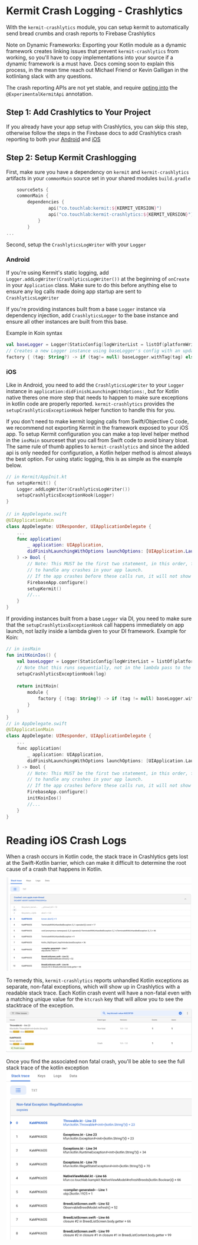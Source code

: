 # Kermit Crash Logging - Crashlytics

With the `kermit-crashlytics` module, you can setup kermit to automatically send bread crumbs and crash reports to
Firebase Crashlytics

Note on Dynamic Frameworks: Exporting your Kotlin module as a dynamic framework creates linking issues that
prevent `kermit-crashlytics` from working, so you'll have to copy implementations into your source if a dynamic
framework is a must have. Docs coming soon to explain this process, in the mean time reach out Michael Friend or Kevin
Galligan in the kotlinlang slack with any questions.

The crash reporting APIs are not yet stable, and
require [opting into](https://kotlinlang.org/docs/opt-in-requirements.html#opt-in-to-using-api)
the `@ExperimentalKermitApi` annotation.

## Step 1: Add Crashlytics to Your Project

If you already have your app setup with Crashlytics, you can skip this step, otherwise follow the steps in the Firebase
docs to add Crashlytics crash reporting to both
your [Android](https://firebase.google.com/docs/crashlytics/get-started?authuser=0&platform=android)
and [iOS](https://firebase.google.com/docs/crashlytics/get-started?authuser=0&platform=ios)

## Step 2: Setup Kermit Crashlogging

First, make sure you have a dependency on `kermit` and `kermit-crashlytics` artifacts in your `commonMain` source set in
your shared modules `build.gradle`

```kotlin
    sourceSets {
    commonMain {
        dependencies {
                api("co.touchlab:kermit:${KERMIT_VERSION}")
                api("co.touchlab:kermit-crashlytics:${KERMIT_VERSION}")
            }
        }
...
```

Second, setup the `CrashlyticsLogWriter` with your `Logger`
### Android
If you're using Kermit's static logging, add `Logger.addLogWriter(CrashlyticsLogWriter())` at the beginning of `onCreate` in your `Application` class. Make sure to do this before anything else to ensure any log calls made doing app startup are sent to `CrashlyticsLogWriter`

If you're providing instances built from a base `Logger` instance via dependency injection, add `CrashlyticsLogger` to the base instance and ensure all other instances are built from this base. 

Example in Koin syntax
```kotlin
val baseLogger = Logger(StaticConfig(logWriterList = listOf(platformWriter(), CrashlyticsLogWriter)))
// Creates a new Logger instance using baseLogger's config with an updated tag 
factory { (tag: String?) -> if (tag!= null) baseLogger.withTag(tag) else baseKermit }
```

### iOS
Like in Android, you need to add the `CrashlyticsLogWriter` to your `Logger` instance in `application:didFinishLaunchingWithOptions:`, but for Kotlin native theres one more step that needs to happen to make sure exceptions in kotlin code are properly reported. `kermit-crashlytics` provides the `setupCrashlyticsExceptionHook` helper function to handle this for you. 

If you don't need to make kermit logging calls from Swift/Objective C code, we recommend not exporting Kermit in the framework exposed to your iOS app. To setup Kermit configuration you can make a top level helper method in the `iosMain` sourceset that you call from Swift code to avoid binary bloat. The same rule of thumb applies to `kermit-crashlytics` and since the added api is only needed for configuration, a Kotlin helper method is almost always the best option. For using static logging, this is as simple as the example below. 
```swift
// in Kermit/AppInit.kt
fun setupKermit() {
    Logger.addLogWriter(CrashlyticsLogWriter())
    setupCrashlyticsExceptionHook(Logger)
}

// in AppDelegate.swift
@UIApplicationMain
class AppDelegate: UIResponder, UIApplicationDelegate {
    ...
    func application(
        _ application: UIApplication, 
        didFinishLaunchingWithOptions launchOptions: [UIApplication.LaunchOptionsKey: Any]?
    ) -> Bool {
        // Note: This MUST be the first two statement, in this order, for Kermit and Crashlytics
        // to handle any crashes in your app launch. 
        // If the app crashes before these calls run, it will not show up properly in the dashboard
        FirebaseApp.configure()
        setupKermit()
        //...
    }
}
```

If providing instances built from a base `Logger` via DI, you need to make sure that the `setupCrashlytixsExceptionHook` call happens immediately on app launch, not lazily inside a lambda given to your DI framework. 
Example for Koin: 
```kotlin
// in iosMain
fun initKoinIos() {
    val baseLogger = Logger(StaticConfig(logWriterList = listOf(platformLogWriter(), CrashlyticsLogWriter())))
    // Note that this runs sequentially, not in the lambda pass to the module function
    setupCrashlyticsExceptionHook(log)

    return initKoin(
        module { 
            factory { (tag: String?) -> if (tag != null) baseLogger.withTag(tag) else baseLogger }
        }
    )
}
// in AppDelegate.swift
@UIApplicationMain
class AppDelegate: UIResponder, UIApplicationDelegate {
    ...
    func application(
        _ application: UIApplication, 
        didFinishLaunchingWithOptions launchOptions: [UIApplication.LaunchOptionsKey: Any]?
    ) -> Bool {
        // Note: This MUST be the first two statement, in this order, for Kermit and Crashlytics
        // to handle any crashes in your app launch. 
        // If the app crashes before these calls run, it will not show up properly in the dashboard
        FirebaseApp.configure()
        initKoinIos()
        //...
    }
}
```

# Reading iOS Crash Logs
When a crash occurs in Kotlin code, the stack trace in Crashlytics gets lost at the Swift-Kotlin barrier, which can make it difficult to determine the root cause of a crash that happens in Kotlin. 

![](crashlytics_crash_event_stack.png)

To remedy this, `kermit-crashlytics` reports unhandled Kotlin exceptions as separate, non-fatal exceptions, which will show up in Crashlytics with a readable stack trace. Each Kotlin crash event will have a non-fatal even with a matching unique value for the `ktcrash` key that will allow you to see the stacktrace of the exception. 
![](crashlytics_ktcrash_key.png)

Once you find the associated non fatal crash, you'll be able to see the full stack trace of the kotlin exception
![](crashlytics_nonfatal_crash.png)
